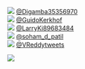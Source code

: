 
 ![](http://pbs.twimg.com/profile_images/1529641679501656064/ZfIFtcSU_normal.jpg) [@Digamba35356970](https://twitter.com/Digamba35356970)<br>![](http://pbs.twimg.com/profile_images/741586823214968833/TwDideuB_normal.jpg) [@GuidoKerkhof](https://twitter.com/GuidoKerkhof)<br>![](http://pbs.twimg.com/profile_images/1525493329445769217/A8SkpEkD_normal.jpg) [@LarryKi89683484](https://twitter.com/LarryKi89683484)<br>![](http://pbs.twimg.com/profile_images/1485576943311650823/CK5X-Q-D_normal.jpg) [@soham_d_patil](https://twitter.com/soham_d_patil)<br>![](http://pbs.twimg.com/profile_images/1486052196974497792/HtFd02ft_normal.jpg) [@VReddytweets](https://twitter.com/VReddytweets)<br> 

![](https://visitor-badge.laobi.icu/badge?page_id=ponder)
